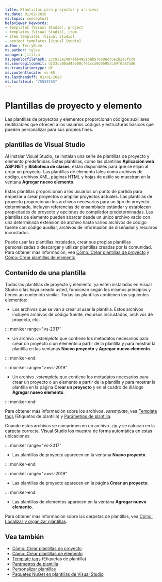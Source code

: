 ```yaml
---
title: Plantillas para proyectos y archivos
ms.date: 01/02/2018
ms.topic: conceptual
helpviewer_keywords:
- templates [Visual Studio], project
- templates [Visual Studio], item
- item templates [Visual Studio]
- project templates [Visual Studio]
author: TerryGLee
ms.author: tglee
manager: jillfra
ms.openlocfilehash: 2cc932a2407aeb4951bab970a0edc6e2b2a5fcc9
ms.sourcegitcommit: d233ca00ad45e50cf62cca0d0b95dc69f0a87ad6
ms.translationtype: HT
ms.contentlocale: es-ES
ms.lasthandoff: 01/01/2020
ms.locfileid: "75589765"
---
```

# <a name="project-and-item-templates"></a>Plantillas de proyecto y elemento

Las plantillas de proyectos y elementos proporcionan códigos auxiliares reutilizables que ofrecen a los usuarios códigos y estructuras básicos que pueden personalizar para sus propios fines.

## <a name="visual-studio-templates"></a>plantillas de Visual Studio

Al instalar Visual Studio, se instalan una serie de plantillas de proyecto y elemento predefinidas. Estas plantillas, como las plantillas **Aplicación web ASP.NET** y **Biblioteca de clases**, están disponibles para que se elijan al crear un proyecto. Las plantillas de elemento tales como archivos de código, archivos XML, páginas HTML y hojas de estilo se muestran en la ventana **Agregar nuevo elemento**.

Estas plantillas proporcionan a los usuarios un punto de partida para empezar a crear proyectos o ampliar proyectos actuales. Las plantillas de proyecto proporcionan los archivos necesarios para un tipo de proyecto determinado, incluyen referencias de ensamblado estándar y establecen propiedades de proyecto y opciones de compilador predeterminadas. Las plantillas de elemento pueden abarcar desde un único archivo vacío con una determinada extensión de archivo hasta varios archivos de código fuente con código auxiliar, archivos de información de diseñador y recursos incrustados.

Puede usar las plantillas instaladas, crear sus propias plantillas personalizadas o descargar y utilizar plantillas creadas por la comunidad. Para obtener más información, vea [Cómo: Crear plantillas de proyecto](../ide/how-to-create-project-templates.md) y [Cómo: Crear plantillas de elemento](../ide/how-to-create-item-templates.md).

## <a name="contents-of-a-template"></a>Contenido de una plantilla

Todas las plantillas de proyecto y elemento, ya estén instaladas en Visual Studio o las haya creado usted, funcionan según los mismos principios y tienen un contenido similar. Todas las plantillas contienen los siguientes elementos:

- Los archivos que se van a crear al usar la plantilla. Estos archivos incluyen archivos de código fuente, recursos incrustados, archivos de proyecto, etc.

::: moniker range="vs-2017"

- Un archivo *.vstemplate* que contiene los metadatos necesarios para crear un proyecto o un elemento a partir de la plantilla y para mostrar la plantilla en las ventanas **Nuevo proyecto** y **Agregar nuevo elemento**.

::: moniker-end

::: moniker range=">=vs-2019"

- Un archivo *.vstemplate* que contiene los metadatos necesarios para crear un proyecto o un elemento a partir de la plantilla y para mostrar la plantilla en la página **Crear un proyecto** y en el cuadro de diálogo **Agregar nuevo elemento**.

::: moniker-end

   Para obtener más información sobre los archivos *.vstemplate*, vea [Template tags](template-tags.md) (Etiquetas de plantilla) y [Parámetros de plantilla](../ide/template-parameters.md).

Cuando estos archivos se comprimen en un archivo *.zip* y se colocan en la carpeta correcta, Visual Studio los muestra de forma automática en estas ubicaciones:

::: moniker range="vs-2017"

- Las plantillas de proyecto aparecen en la ventana **Nuevo proyecto**.

::: moniker-end

::: moniker range=">=vs-2019"

- Las plantillas de proyecto aparecen en la página **Crear un proyecto**.

::: moniker-end

- Las plantillas de elementos aparecen en la ventana **Agregar nuevo elemento**.

Para obtener más información sobre las carpetas de plantillas, vea [Cómo: Localizar y organizar plantillas](../ide/how-to-locate-and-organize-project-and-item-templates.md).

## <a name="see-also"></a>Vea también

- [Cómo: Crear plantillas de proyecto](../ide/how-to-create-project-templates.md)
- [Cómo: Crear plantillas de elemento](../ide/how-to-create-item-templates.md)
- [Template tags](template-tags.md) (Etiquetas de plantilla)
- [Parámetros de plantilla](../ide/template-parameters.md)
- [Personalizar plantillas](../ide/customizing-project-and-item-templates.md)
- [Paquetes NuGet en plantillas de Visual Studio](/nuget/visual-studio-extensibility/visual-studio-templates)
